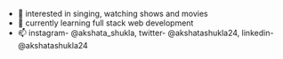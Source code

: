 - 👀 interested in singing, watching shows and movies
- 🌱 currently learning full stack web development
- 📫 instagram- @akshata_shukla, twitter- @akshatashukla24, linkedin- @akshatashukla24 
